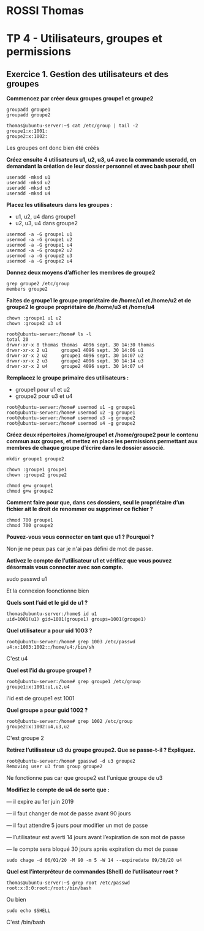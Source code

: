 # ROSSI Thomas

# TP 4 - Utilisateurs, groupes et permissions

## Exercice 1. Gestion des utilisateurs et des groupes

**Commencez par créer deux groupes groupe1 et groupe2**

```
groupadd groupe1
groupadd groupe2

thomas@ubuntu-server:~$ cat /etc/group | tail -2
groupe1:x:1001:
groupe2:x:1002:
```

Les groupes ont donc bien été créés

**Créez ensuite 4 utilisateurs u1, u2, u3, u4 avec la commande useradd, en demandant la création de
leur dossier personnel et avec bash pour shell**

```
useradd -mksd u1
useradd -mksd u2
useradd -mksd u3
useradd -mksd u4
```

**Placez les utilisateurs dans les groupes :**
- u1, u2, u4 dans groupe1
- u2, u3, u4 dans groupe2

```
usermod -a -G groupe1 u1
usermod -a -G groupe1 u2
usermod -a -G groupe1 u4
usermod -a -G groupe2 u2
usermod -a -G groupe2 u3
usermod -a -G groupe2 u4
```

**Donnez deux moyens d’afficher les membres de groupe2**

```
grep groupe2 /etc/group
members groupe2
```

**Faites de groupe1 le groupe propriétaire de /home/u1 et /home/u2 et de groupe2 le groupe propriétaire
de /home/u3 et /home/u4**

```
chown :groupe1 u1 u2
chown :groupe2 u3 u4

root@ubuntu-server:/home# ls -l
total 20
drwxr-xr-x 8 thomas thomas  4096 sept. 30 14:30 thomas
drwxr-xr-x 2 u1     groupe1 4096 sept. 30 14:06 u1
drwxr-xr-x 2 u2     groupe1 4096 sept. 30 14:07 u2
drwxr-xr-x 2 u3     groupe2 4096 sept. 30 14:14 u3
drwxr-xr-x 2 u4     groupe2 4096 sept. 30 14:07 u4
```

**Remplacez le groupe primaire des utilisateurs :**
- groupe1 pour u1 et u2
- groupe2 pour u3 et u4

```
root@ubuntu-server:/home# usermod u1 -g groupe1
root@ubuntu-server:/home# usermod u2 -g groupe1
root@ubuntu-server:/home# usermod u3 -g groupe2
root@ubuntu-server:/home# usermod u4 -g groupe2
```

**Créez deux répertoires /home/groupe1 et /home/groupe2 pour le contenu commun aux groupes, et
mettez en place les permissions permettant aux membres de chaque groupe d’écrire dans le dossier
associé.**

```
mkdir groupe1 groupe2

chown :groupe1 groupe1
chown :groupe2 groupe2

chmod g+w groupe1
chmod g+w groupe2
```

**Comment faire pour que, dans ces dossiers, seul le propriétaire d’un fichier ait le droit de renommer
ou supprimer ce fichier ?**

```
chmod 700 groupe1
chmod 700 groupe2
```

**Pouvez-vous vous connecter en tant que u1 ? Pourquoi ?**

Non je ne peux pas car je n'ai pas défini de mot de passe.

**Activez le compte de l’utilisateur u1 et vérifiez que vous pouvez désormais vous connecter avec son
compte.**

sudo passwd u1

Et la connexion foonctionne bien

**Quels sont l’uid et le gid de u1 ?**

```
thomas@ubuntu-server:/home$ id u1
uid=1001(u1) gid=1001(groupe1) groups=1001(groupe1)
```

**Quel utilisateur a pour uid 1003 ?**

```
root@ubuntu-server:/home# grep 1003 /etc/passwd
u4:x:1003:1002::/home/u4:/bin/sh
```
C'est u4

**Quel est l’id du groupe groupe1 ?**

```
root@ubuntu-server:/home# grep groupe1 /etc/group
groupe1:x:1001:u1,u2,u4
```

l'id est de groupe1 est 1001

**Quel groupe a pour guid 1002 ?**

```
root@ubuntu-server:/home# grep 1002 /etc/group
groupe2:x:1002:u4,u3,u2
```

C'est groupe 2

**Retirez l’utilisateur u3 du groupe groupe2. Que se passe-t-il ? Expliquez.**

```
root@ubuntu-server:/home# gpasswd -d u3 groupe2
Removing user u3 from group groupe2
```

Ne fonctionne pas car que groupe2 est l'unique groupe de u3

**Modifiez le compte de u4 de sorte que :**

— il expire au 1er juin 2019

— il faut changer de mot de passe avant 90 jours

— il faut attendre 5 jours pour modifier un mot de passe

— l’utilisateur est averti 14 jours avant l’expiration de son mot de passe

— le compte sera bloqué 30 jours après expiration du mot de passe


```
sudo chage -d 06/01/20 -M 90 -m 5 -W 14 --expiredate 09/30/20 u4
```

**Quel est l’interpréteur de commandes (Shell) de l’utilisateur root ?**


```
thomas@ubuntu-server:~$ grep root /etc/passwd
root:x:0:0:root:/root:/bin/bash
```

Ou bien
```
sudo echo $SHELL
```

C'est /bin/bash
